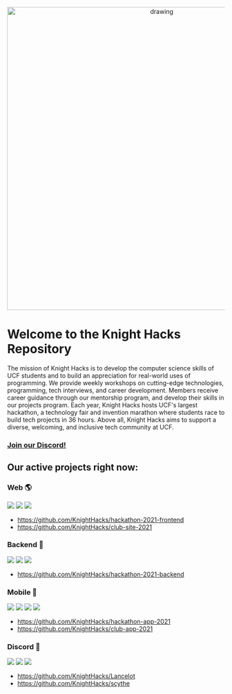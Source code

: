 <p align="center">
  <img src="https://user-images.githubusercontent.com/77477100/133693511-fdc400da-f725-4aa8-b147-6a0b1f640e41.png" alt="drawing" width="700"/>
</p>

# Welcome to the Knight Hacks Repository

The mission of Knight Hacks is to develop the computer science skills of UCF students and to build an appreciation for real-world uses of programming. We provide weekly workshops on cutting-edge technologies, programming, tech interviews, and career development. Members receive career guidance through our mentorship program, and develop their skills in our projects program. Each year, Knight Hacks hosts UCF's largest hackathon, a technology fair and invention marathon where students race to build tech projects in 36 hours. Above all, Knight Hacks aims to support a diverse, welcoming, and inclusive tech community at UCF.

### **[Join our Discord!](https://discord.gg/W9uM5ESFCK)**

## Our active projects right now:

### Web 🌎
<p>
  <img src="https://img.shields.io/badge/Frontend-JavaScript-blueviolet?logoColor=white&logo=javascript">
  <img src="https://img.shields.io/badge/Frontend%20Framework-React.js-blueviolet?logoColor=white&logo=react">
  <img src="https://img.shields.io/badge/Frontend%20CSS-TailwindCSS-blueviolet?logoColor=white&logo=tailwindcss">
</p>

- https://github.com/KnightHacks/hackathon-2021-frontend
- https://github.com/KnightHacks/club-site-2021

### Backend 📡
<p>
  <img src="https://img.shields.io/badge/Backend-Python-blueviolet?logoColor=white&logo=python">
  <img src="https://img.shields.io/badge/Backend-Flask-blueviolet?logoColor=white&logo=flask">
  <img src="https://img.shields.io/badge/Backend-MongoDB-blueviolet?logoColor=white&logo=mongodb">
</p>

- https://github.com/KnightHacks/hackathon-2021-backend

### Mobile 📱
<p>
  <img src="https://img.shields.io/badge/Mobile-TypeScript-blueviolet?logoColor=white&logo=typescript">
  <img src="https://img.shields.io/badge/Mobile%20Framework-React%20Native-blueviolet?logoColor=white&logo=react">
  <img src="https://img.shields.io/badge/Mobile-Dart-blueviolet?logoColor=white&logo=dart">
  <img src="https://img.shields.io/badge/Mobile%20Framework-Flutter-blueviolet?logoColor=white&logo=flutter">
</p>

- https://github.com/KnightHacks/hackathon-app-2021
- https://github.com/KnightHacks/club-app-2021

### Discord 👾
<p>
  <img src="https://img.shields.io/badge/Frontend-JavaScript-blueviolet?logoColor=white&logo=javascript">
  <img src="https://img.shields.io/badge/Frontend%20Framework-React.js-blueviolet?logoColor=white&logo=react">
  <img src="https://img.shields.io/badge/Frontend%20CSS-TailwindCSS-blueviolet?logoColor=white&logo=tailwindcss">
</p>

- https://github.com/KnightHacks/Lancelot
- https://github.com/KnightHacks/scythe

